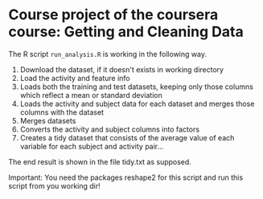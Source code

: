 # Course project of the coursera course: Getting and Cleaning Data

The R script `run_analysis.R` is working in the following way.

1. Download the dataset, if it doesn't exists in working directory
2. Load the activity and feature info
3. Loads both the training and test datasets, keeping only those columns which
   reflect a mean or standard deviation
4. Loads the activity and subject data for each dataset and merges those
   columns with the dataset
5. Merges datasets
6. Converts the activity and subject columns into factors
7. Creates a tidy dataset that consists of the average value of each
   variable for each subject and activity pair...

The end result is shown in the file tidy.txt as supposed.

Important: You need the packages reshape2 for this script and run this script from you working dir!
